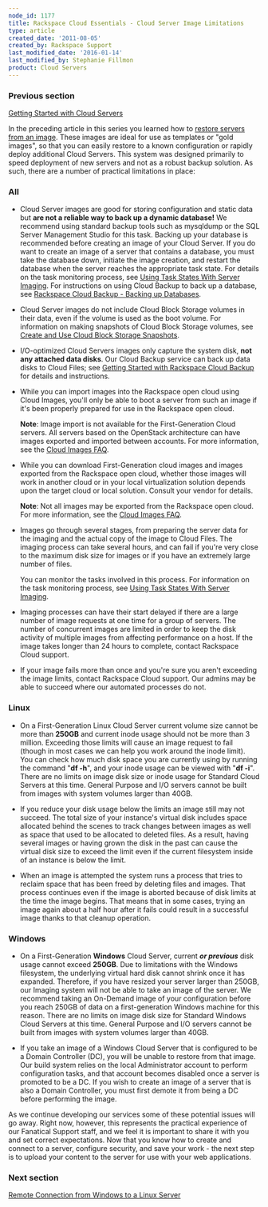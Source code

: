 ```yaml
---
node_id: 1177
title: Rackspace Cloud Essentials - Cloud Server Image Limitations
type: article
created_date: '2011-08-05'
created_by: Rackspace Support
last_modified_date: '2016-01-14'
last_modified_by: Stephanie Fillmon
product: Cloud Servers
---
```


### Previous section

[Getting Started with Cloud
Servers](/how-to/cloud-servers)

In the preceding article in this series you learned how to [restore
servers from an
image](/how-to/create-an-image-of-a-server-and-restore-a-server-from-a-saved-image).
These images are ideal for use as templates or "gold images", so that
you can easily restore to a known configuration or rapidly deploy
additional Cloud Servers. This system was designed primarily to speed
deployment of new servers and not as a robust backup solution. As such,
there are a number of practical limitations in place:

### All

-   Cloud Server images are good for storing configuration and static
    data but **are not a reliable way to back up a dynamic database!**
    We recommend using standard backup tools such as mysqldump or the
    SQL Server Management Studio for this task. Backing up your database
    is recommended before creating an image of your Cloud Server. If you
    do want to create an image of a server that contains a database, you
    must take the database down, initiate the image creation, and
    restart the database when the server reaches the appropriate
    task state. For details on the task monitoring process, see [Using
    Task States With Server
    Imaging](/how-to/using-task-states-with-server-imaging).
    For instructions on using Cloud Backup to back up a database,
    see [Rackspace Cloud Backup - Backing up
    Databases](/how-to/rackspace-cloud-backup-backing-up-databases).

-   Cloud Server images do not include Cloud Block Storage volumes in
    their data, even if the volume is used as the boot volume.  For
    information on making snapshots of Cloud Block Storage volumes,
    see [Create and Use Cloud Block Storage
    Snapshots](/how-to/create-and-use-cloud-block-storage-snapshots).

-   I/O-optimized Cloud Servers images only capture the system
    disk, **not any attached data disks**. Our Cloud Backup service can
    back up data disks to Cloud Files; see [Getting Started with
    Rackspace Cloud
    Backup](/how-to/cloud-backup)
    for details and instructions.

-   While you can import images into the Rackspace open cloud using
    Cloud Images, you'll only be able to boot a server from such an
    image if it's been properly prepared for use in the Rackspace
    open cloud.

    **Note**: Image import is not available for the First-Generation
    Cloud servers. All servers based on the OpenStack architecture can
    have images exported and imported between accounts. For more
    information, see the [Cloud Images
    FAQ](/how-to/cloud-images-faq).

-   While you can download First-Generation cloud images and images
    exported from the Rackspace open cloud, whether those images will
    work in another cloud or in your local virtualization solution
    depends upon the target cloud or local solution.  Consult your
    vendor for details.

    **Note**: Not all images may be exported from the Rackspace open
    cloud.  For more information, see the [Cloud Images
    FAQ](/how-to/cloud-images-faq).

-   Images go through several stages, from preparing the server data for
    the imaging and the actual copy of the image to Cloud Files. The
    imaging process can take several hours, and can fail if you're very
    close to the maximum disk size for images or if you have an
    extremely large number of files.

    You can monitor the tasks involved in this process. For information
    on the task monitoring process, see [Using Task States With Server
    Imaging](/how-to/using-task-states-with-server-imaging).

-   Imaging processes can have their start delayed if there are a large
    number of image requests at one time for a group of servers. The
    number of concurrent images are limited in order to keep the disk
    activity of multiple images from affecting performance on a host. If
    the image takes longer than 24 hours to complete, contact Rackspace
    Cloud support.

-   If your image fails more than once and you're sure you aren't
    exceeding the image limits, contact Rackspace Cloud support. Our
    admins may be able to succeed where our automated processes do not.

### Linux

-   On a First-Generation Linux Cloud Server current volume size cannot
    be more than **250GB** and current inode usage should not be more
    than 3 million. Exceeding those limits will cause an image request
    to fail (though in most cases we can help you work around the
    inode limit). You can check how much disk space you are currently
    using by running the command "**df -h**", and your inode usage can
    be viewed with "**df -i**". There are no limits on image disk size
    or inode usage for Standard Cloud Servers at this time. General
    Purpose and I/O servers cannot be built from images with system
    volumes larger than 40GB.

-   If you reduce your disk usage below the limits an image still may
    not succeed. The total size of your instance's virtual disk includes
    space allocated behind the scenes to track changes between images as
    well as space that used to be allocated to deleted files. As a
    result, having several images or having grown the disk in the past
    can cause the virtual disk size to exceed the limit even if the
    current filesystem inside of an instance is below the limit.

-   When an image is attempted the system runs a process that tries to
    reclaim space that has been freed by deleting files and images. That
    process continues even if the image is aborted because of disk
    limits at the time the image begins. That means that in some cases,
    trying an image again about a half hour after it fails could result
    in a successful image thanks to that cleanup operation.

### Windows

-   On a First-Generation **Windows** Cloud Server, current ***or
    previous*** disk usage cannot exceed **250GB**. Due to limitations
    with the Windows filesystem, the underlying virtual hard disk cannot
    shrink once it has expanded. Therefore, if you have resized your
    server larger than 250GB, our Imaging system will not be able to
    take an image of the server. We recommend taking an On-Demand image
    of your configuration before you reach 250GB of data on a
    first-generation Windows machine for this reason.  There are no
    limits on image disk size for Standard Windows Cloud Servers at this
    time. General Purpose and I/O servers cannot be built from images
    with system volumes larger than 40GB.

-   If you take an image of a Windows Cloud Server that is configured to
    be a Domain Controller (DC), you will be unable to restore from
    that image. Our build system relies on the local Administrator
    account to perform configuration tasks, and that account becomes
    disabled once a server is promoted to be a DC. If you wish to create
    an image of a server that is also a Domain Controller, you must
    first demote it from being a DC before performing the image.

As we continue developing our services some of these potential issues
will go away. Right now, however, this represents the practical
experience of our Fanatical Support staff, and we feel it is important
to share it with you and set correct expectations. Now that you know how
to create and connect to a server, configure security, and save your
work - the next step is to upload your content to the server for use
with your web applications.



### Next section

[Remote Connection from Windows to a Linux
Server](/how-to/connecting-to-linux-from-windows-by-using-putty)

